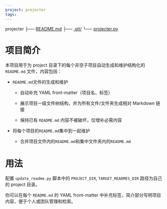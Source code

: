 ```yaml
---
project: projecter
tags: 
---
```


projecter
├── [README.md](README.md)
├── [.git/](.git)
└── [projecter.py](projecter.py)



# 项目简介

本项目用于为 project 目录下的每个非空子项目自动生成和维护结构化的 `README.md` 文件，内容包括：

- `README.md`文件的生成和维护
  
  - 自动补充 YAML front-matter（项目名、标签） 
  
  - 展示项目一级文件树结构，并为所有文件/文件夹生成相对 Markdown 链接
  
  - 保持已有 `README.md` 内容不被破坏，仅增补必需内容

- 将每个项目的`README.md`集中到一起维护
  
  - 合并项目文件内的`README.md`和集中文件夹内的`README.md`

# 用法

配置 `update_readme.py` 脚本中的 `PROJECT_DIR`, `TARGET_READMES_DIR` 路径为自己的 project 目录。

你可以在每个 `README.md` 的 YAML front-matter 中补充标签，简介部分写明项目内容，便于个人或团队管理和检索。
